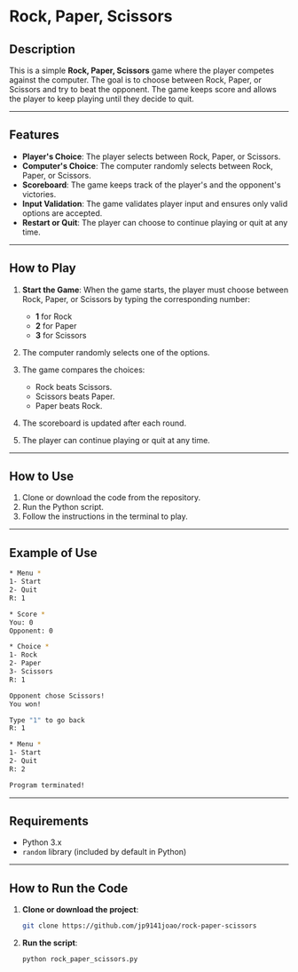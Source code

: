 # **Rock, Paper, Scissors**

## Description

This is a simple **Rock, Paper, Scissors** game where the player competes against the computer. The goal is to choose between Rock, Paper, or Scissors and try to beat the opponent. The game keeps score and allows the player to keep playing until they decide to quit.

---

## Features

* **Player's Choice**: The player selects between Rock, Paper, or Scissors.
* **Computer's Choice**: The computer randomly selects between Rock, Paper, or Scissors.
* **Scoreboard**: The game keeps track of the player's and the opponent's victories.
* **Input Validation**: The game validates player input and ensures only valid options are accepted.
* **Restart or Quit**: The player can choose to continue playing or quit at any time.

---

## How to Play

1. **Start the Game**: When the game starts, the player must choose between Rock, Paper, or Scissors by typing the corresponding number:

   * **1** for Rock
   * **2** for Paper
   * **3** for Scissors
2. The computer randomly selects one of the options.
3. The game compares the choices:

   * Rock beats Scissors.
   * Scissors beats Paper.
   * Paper beats Rock.
4. The scoreboard is updated after each round.
5. The player can continue playing or quit at any time.

---

## How to Use

1. Clone or download the code from the repository.
2. Run the Python script.
3. Follow the instructions in the terminal to play.

---

## Example of Use

```bash
* Menu *
1- Start
2- Quit
R: 1

* Score *
You: 0
Opponent: 0

* Choice *
1- Rock
2- Paper
3- Scissors
R: 1

Opponent chose Scissors!
You won!

Type "1" to go back
R: 1

* Menu *
1- Start
2- Quit
R: 2

Program terminated!
```

---

## Requirements

* Python 3.x
* `random` library (included by default in Python)

---

## How to Run the Code

1. **Clone or download the project**:

   ```bash
   git clone https://github.com/jp9141joao/rock-paper-scissors
   ```

2. **Run the script**:

   ```bash
   python rock_paper_scissors.py
   ```

